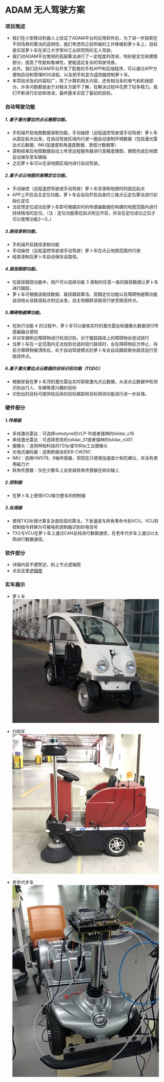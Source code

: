 # ADAM 无人驾驶方案

### 项目简述
- 我们在小型移动机器人上验证了ADAM平台的应用软件后，为了进一步探索在不同场景的算法的适用性，我们考虑将之前所做的工作移植到萝卜车上，目标是实现萝卜车在浙江大学常州工业研究院的无人驾驶。
- 我们对ADAM平台使用的高层算法进行了一定程度的改进，特别是定位和建图部分，提高了性能和鲁棒性，更能适应复杂的驾驶场景。
- 此外，我们还ADAM平台开发了配套的手机APP和后端程序，可以通过APP方便地启动和管理ROS进程，以及把手机变为遥控器控制萝卜车。
- 本项目涉及的内容较广，除了计算机相关内容，还有相当多的电气和机械部分。许多问题都是由于对相关方面不了解，在解决过程中花费了较多精力。我们不断进行实验和改进，最终基本实现了最初的目标。

### 自动驾驶功能
##### 1. 基于激光雷达的点云建图功能。
- 手机端开启地图数据录制功能，手动操控（远程遥控驾驶或手动驾驶）萝卜车从固定起点出发，在自动驾驶区域内行驶一圈自动录制环境数据（包括激光雷达点云数据、IMU加速度和角速度数据、里程计数据等）
- 录制结束后地图数据自动上传至远程服务器进行高精度建图，建图完成后地图自动保存至车辆端
- 之后萝卜车可以在该地图区域内进行自动驾驶。 
##### 2.基于点云地图的高精定位功能。
- 手动操控（远程遥控驾驶或手动驾驶）萝卜车至录制地图时的固定起点
- APP上开启自主定位功能，萝卜车会自动开启自身的三维点云定位算法进行初始化定位
- 当反馈定位成功后萝卜车即可根据实时的传感器数据在构建的地图范围内进行持续精准的定位。（注：定位功能需在起点附近开启，并且在定位成功之后才可以使用功能2～5。）
##### 3.路径录制功能。
- 手机端开启路径录制功能
- 手动操控（远程遥控驾驶或手动驾驶）萝卜车在点云地图范围内行驶
- 结束录制后萝卜车自动保存该路径。

##### 4.路径跟踪功能。
- 在路径跟踪功能中，用户可以选择功能 3 录制的任意一条的路径数据让萝卜车进行跟踪，
- 萝卜车可根据该路径数据、路径跟踪算法、高精定位功能以及障碍物避障功能自动地从该路径起点附近出发，自主地跟踪该路径行驶至路径终点。
##### 5.障碍物避障功能。
- 在执行功能 4 的过程中，萝卜车可以接收实时的激光雷达和摄像头数据进行传感器融合感知
- 并对车辆附近障碍物进行检测识别，对于跟踪路径上的障碍物会尝试绕行
- 当萝卜车在一定范围内无法找到合适的绕行路径时，会在障碍物前方停止，待前方障碍物被清除后，处于自动驾驶模式的萝卜车会自动跟踪剩余路径运行至路径终点。
##### 6.基于激光雷达点云数据的目标识别功能（TODO）
- 根据安装在萝卜车顶的激光雷达实时获取激光点云数据，从该点云数据中检测识别出行人、车辆等感兴趣的目标
- 识别出的目标可提供给后续的目标跟踪和目标预测功能进行进一步处理。

### 硬件部分
##### 1.传感器
- 多线激光雷达：可选择velodyne的VLP-16或者镭神的lslidar_c16
- 单线激光雷达：可选择思岚的rplidar_S1或者镭神的lslidar_n301
- 摄像头：选用林柏科技的720p或1080p工业摄像头
- 光电式编码器：选用欧姆龙的EB-CWZ6C
- IMU：选用HW579，9轴传感器，但现在只使用加速度计和陀螺仪，并没有使用磁力计
- 转角传感器：仅在少数车上会安装转角传感器在转向轴上
##### 2.控制器
- 在萝卜车上使用VCU做为整车的控制器
##### 3.处理器
- 使用TX2处理计算复杂度较高的算法，下发速度与转角等命令到VCU，VCU将控制指令转换为可被电机控制器识别的电信号
- TX2与VCU在萝卜车上通过CAN总线进行数据通信，在老年代步车上通过以太网进行数据通信。


### 软件部分
- 详细内容不便赘述，附上节点逻辑图
- 点击这里[逻辑图](./frame_diagram.pdf)

### 实车展示
- 萝卜车
![robo](./img/robo.png)

- 扫地车
![clean](./img/clean.png)

- 老年代步车
![old](./img/old.png)
